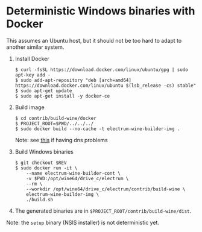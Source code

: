Deterministic Windows binaries with Docker
==========================================

This assumes an Ubuntu host, but it should not be too hard to adapt to another
similar system.

1. Install Docker

    ```
    $ curl -fsSL https://download.docker.com/linux/ubuntu/gpg | sudo apt-key add -
    $ sudo add-apt-repository "deb [arch=amd64] https://download.docker.com/linux/ubuntu $(lsb_release -cs) stable"
    $ sudo apt-get update
    $ sudo apt-get install -y docker-ce
    ```

2. Build image

    ```
    $ cd contrib/build-wine/docker
    $ PROJECT_ROOT=$PWD/../../../
    $ sudo docker build --no-cache -t electrum-wine-builder-img .
    ```

    Note: see [this](https://stackoverflow.com/a/40516974/7499128) if having dns problems

3. Build Windows binaries

    ```
    $ git checkout $REV
    $ sudo docker run -it \
        --name electrum-wine-builder-cont \
        -v $PWD:/opt/wine64/drive_c/electrum \
        --rm \
        --workdir /opt/wine64/drive_c/electrum/contrib/build-wine \
        electrum-wine-builder-img \
        ./build.sh
    ```
4. The generated binaries are in `$PROJECT_ROOT/contrib/build-wine/dist`.



Note: the `setup` binary (NSIS installer) is not deterministic yet.
